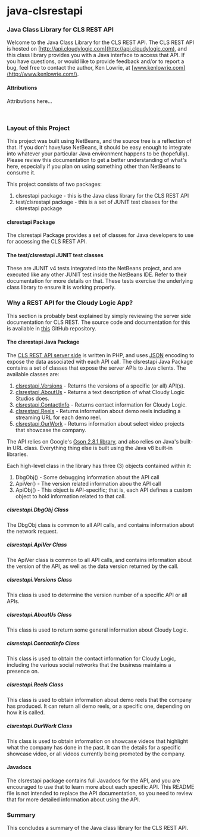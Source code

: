 # java-clsrestapi
### Java Class Library for CLS REST API

Welcome to the Java Class Library for the CLS REST API. The CLS REST API is hosted on [http://api.cloudylogic.com](http://api.cloudylogic.com), and this class library provides you with a Java interface to access that API. If you have questions, or would like to provide feedback and/or to report a bug, feel free to contact the author, Ken Lowrie, at [www.kenlowrie.com](http://www.kenlowrie.com/).

#### Attributions

Attributions here...

<a id="install">&nbsp;</a>

### Layout of this Project

This project was built using NetBeans, and the source tree is a reflection of that. If you don't have/use NetBeans, it should be easy enough to integrate into whatever your particular Java environment happens to be (hopefully). Please review this documentation to get a better understanding of what's here, especially if you plan on using something other than NetBeans to consume it.

This project consists of two packages:

1. clsrestapi package - this is the Java class library for the CLS REST API
3. test/clsrestapi package - this is a set of JUNIT test classes for the clsrestapi package

#### clsrestapi Package

The clsrestapi Package provides a set of classes for Java developers to use for accessing the CLS REST API.

#### The test/clsrestapi JUNIT test classes

These are JUNIT v4 tests integrated into the NetBeans project, and are executed like any other JUNIT test inside the NetBeans IDE. Refer to their documentation for more details on that. These tests exercise the underlying class library to ensure it is working properly.

### Why a REST API for the Cloudy Logic App?

This section is probably best explained by simply reviewing the server side documentation for CLS REST. The source code and documentation for this is available in [this](https://github.com/kenlowrie/clsrestapi) GitHub repository.

#### The clsrestapi Java Package

The [CLS REST API server side](https://github.com/kenlowrie/clsrestapi) is written in PHP, and uses [JSON](http://www.json.org/) encoding to expose the data associated with each API call. The clsrestapi Java Package contains a set of classes that expose the server APIs to Java clients. The available classes are:

1. [clsrestapi.Versions](#versions) - Returns the versions of a specific (or all) API(s). 
2. [clsrestapi.AboutUs](#about-us) - Returns a text description of what Cloudy Logic Studios does.
3. [clsrestapi.ContactInfo](#contact-info) - Returns contact information for Cloudy Logic.
4. [clsrestapi.Reels](#reels) - Returns information about demo reels including a streaming URL for each demo reel.
5. [clsrestapi.OurWork](#our-work) - Returns information about select video projects that showcase the company.

The API relies on Google's [Gson 2.8.1 library](https://mvnrepository.com/artifact/com.google.code.gson/gson/2.8.1), and also relies on Java's built-in URL class. Everything thing else is built using the Java v8 built-in libraries.

Each high-level class in the library has three (3) objects contained within it:

1. DbgObj() - Some debugging information about the API call
2. ApiVer() - The version related information abou the API call
3. ApiObj() - This object is API-specific; that is, each API defines a custom object to hold information related to that call.

<a id="dbgObj"></a>
##### clsrestapi.DbgObj Class

The DbgObj class is common to all API calls, and contains information about the network request. 

<a id="apiVer"></a>
##### clsrestapi.ApiVer Class

The ApiVer class is common to all API calls, and contains information about the version of the API, as well as the data version returned by the call. 

<a id="versions"></a>
##### clsrestapi.Versions Class

This class is used to determine the version number of a specific API or all APIs.

<a id="about-us"></a>
##### clsrestapi.AboutUs Class

This class is used to return some general information about Cloudy Logic.

<a id="contact-info"></a>
##### clsrestapi.ContactInfo Class

This class is used to obtain the contact information for Cloudy Logic, including the various social networks that the business maintains a presence on.

<a id="reels"></a>
##### clsrestapi.Reels Class

This class is used to obtain information about demo reels that the company has produced. It can return all demo reels, or a specific one, depending on how it is called.

<a id="our-work"></a>
##### clsrestapi.OurWork Class

This class is used to obtain information on showcase videos that highlight what the company has done in the past. It can the details for a specific showcase video, or all videos currently being promoted by the company.


#### Javadocs

The clsrestapi package contains full Javadocs for the API, and you are encouraged to use that to learn more about each specific API. This README file is not intended to replace the API documentation, so you need to review that for more detailed information about using the API.

### Summary

This concludes a summary of the Java class library for the CLS REST API.

